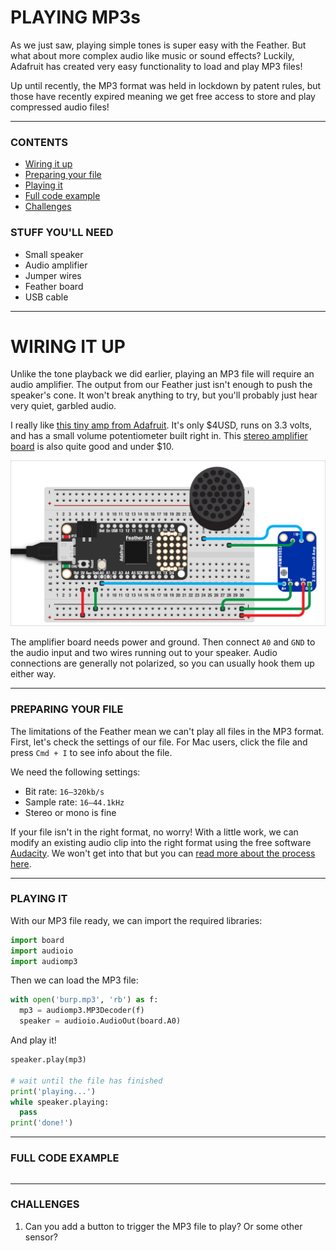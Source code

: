 # PLAYING MP3s

As we just saw, playing simple tones is super easy with the Feather. But what about more complex audio like music or sound effects? Luckily, Adafruit has created very easy functionality to load and play MP3 files!

Up until recently, the MP3 format was held in lockdown by patent rules, but those have recently expired meaning we get free access to store and play compressed audio files!

***

### CONTENTS  

* [Wiring it up](#wiring-it-up)  
* [Preparing your file](#preparing-your-file)  
* [Playing it](#playing-it)  
* [Full code example](#full-code-example)  
* [Challenges](#challenges)

### STUFF YOU'LL NEED  

* Small speaker  
* Audio amplifier  
* Jumper wires  
* Feather board  
* USB cable  

***

# WIRING IT UP  

Unlike the tone playback we did earlier, playing an MP3 file will require an audio amplifier. The output from our Feather just isn't enough to push the speaker's cone. It won't break anything to try, but you'll probably just hear very quiet, garbled audio.

I really like [this tiny amp from Adafruit](https://www.adafruit.com/product/2130). It's only $4USD, runs on 3.3 volts, and has a small volume potentiometer built right in. This [stereo amplifier board](https://www.adafruit.com/product/987) is also quite good and under $10.

![](Images/SpeakerAndAmp.png)

The amplifier board needs power and ground. Then connect `A0` and `GND` to the audio input and two wires running out to your speaker. Audio connections are generally not polarized, so you can usually hook them up either way.

***

### PREPARING YOUR FILE  

The limitations of the Feather mean we can't play all files in the MP3 format. First, let's check the settings of our file. For Mac users, click the file and press `Cmd + I` to see info about the file.

We need the following settings:

* Bit rate: `16–320kb/s`  
* Sample rate: `16–44.1kHz`  
* Stereo or mono is fine  

If your file isn't in the right format, no worry! With a little work, we can modify an existing audio clip into the right format using the free software [Audacity](https://www.audacityteam.org/download/). We won't get into that but you can [read more about the process here](https://manual.audacityteam.org/man/mp3_export_options.html).

***

### PLAYING IT  

With our MP3 file ready, we can import the required libraries:

```python
import board
import audioio
import audiomp3
```

Then we can load the MP3 file:

```python
with open('burp.mp3', 'rb') as f:
  mp3 = audiomp3.MP3Decoder(f)
  speaker = audioio.AudioOut(board.A0)
```

And play it!

```python
speaker.play(mp3)

# wait until the file has finished
print('playing...')
while speaker.playing:
  pass
print('done!')
```

***

### FULL CODE EXAMPLE  

```python

```

***

### CHALLENGES  

1. Can you add a button to trigger the MP3 file to play? Or some other sensor?  

